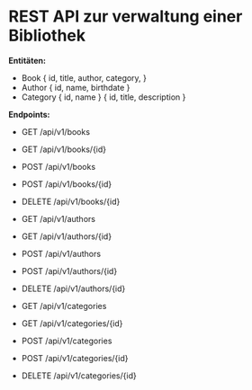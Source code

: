 # REST API zur verwaltung einer Bibliothek

**Entitäten:**

* Book 
    {
        id,
        title,
        author,
        category,
    }
* Author
    {
        id,
        name,
        birthdate
    }
* Category
    {
        id,
        name
    }
    {
        id,
        title,
        description
    }

**Endpoints:**

* GET /api/v1/books
* GET /api/v1/books/{id}
* POST /api/v1/books
* POST /api/v1/books/{id}
* DELETE /api/v1/books/{id}

* GET /api/v1/authors
* GET /api/v1/authors/{id}
* POST /api/v1/authors
* POST /api/v1/authors/{id}
* DELETE /api/v1/authors/{id}

* GET /api/v1/categories
* GET /api/v1/categories/{id}
* POST /api/v1/categories
* POST /api/v1/categories/{id}
* DELETE /api/v1/categories/{id}

